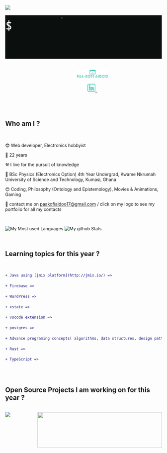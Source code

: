![](https://komarev.com/ghpvc/?username=paakofiaidoo&style=flat-square&color=yellow)

<img align="center" src="./img/hello.gif">

<br>

<h5 align="center">
    <code>
        <a href="https://www.paakofiaidoo.tech" title="My Portfolio"><img width="100" src="img/logo.svg"></a>
    </code>
    <code>
        <a href="https://www.linkedin.com/in/paakofiaidoo" title="LinkedIn Profile"><img width="25" src="img/linkedin.svg"> </a>
    </code>
</h5>
<br>

<div>

## Who am I ?

<br>

😎 Web developer, Electronics hobbyist

📅 22 years

⚒️ I live for the pursuit of knowledge

🏫 BSc Physics (Electronics Option) 4th Year Undergrad, Kwame Nkrumah University of Science and Technology, Kumasi, Ghana

😍 Coding, Philosophy (Ontology and Epistemology), Movies & Animations, Gaming

📨 contact me on paakofiaidoo17@gmail.com / click on my logo to see my portfolio for all my contacts

</div>

<br>

![My Most used Languages](https://github-readme-stats.vercel.app/api/top-langs/?username=paakofiaidoo&langs_count=10&layout=compact&theme=radical&border_color=61dafb&border_radius=10)
![My github Stats](https://github-readme-stats.vercel.app/api?username=paakofiaidoo&show_icons=true&theme=radical&border_color=61dafb&border_radius=10)

<div>

<br>

## Learning topics for this year ?

<br>

```diff
+ Java using [jmix platform](http://jmix.io/) =>                                    40% [####======]

+ Firebase =>                                                                       30% [###=======]

+ WordPress =>                                                                       10% [#=========]

+ xstate =>                                                                         20% [##========]

+ vscode extension =>                                                                0% [==========]

+ postgres =>                                                                       40% [####======]

+ Advance programing concepts( algorithms, data structures, design patterns) =>      0% [==========]

+ Rust =>                                                                           10% [#=========]

+ TypeScript =>                                                                     10% [#=========]
```

</div>

<br><br>

## Open Source Projects I am working on for this year ?

<br>

<div >
    <a href="https://github.com/paakofiaidoo/juki-svelte" title="juki-svelte">
        <img align="left width=" 400" height="115"
            src="https://github-readme-stats.vercel.app/api/pin/?username=paakofiaidoo&repo=juki-svelte&theme=radical&border_color=61dafb&border_radius=10" />
    </a>
    <a href="https://github.com/paakofiaidoo/CI-CD-samples" title="CI-CD-samples">
        <img align="right" width="400" height="115"
            src="https://github-readme-stats.vercel.app/api/pin/?username=paakofiaidoo&repo=CI-CD-samples&theme=radical&border_color=61dafb&border_radius=10" />
    </a>
</div>
